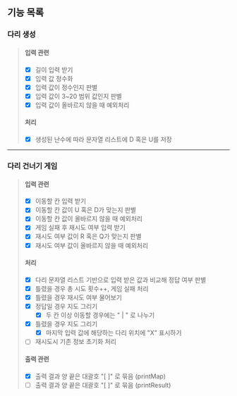 기능 목록
---
### 다리 생성
> #### 입력 관련
> - [x] 길이 입력 받기
> - [x] 입력 값 정수화
> - [x] 입력 값이 정수인지 판별
> - [x] 입력 값이 3~20 범위 값인지 판별
> - [x] 입력 값이 올바르지 않을 때 예외처리
> #### 처리
> - [x] 생성된 난수에 따라 문자열 리스트에 D 혹은 U를 저장
---
### 다리 건너기 게임
> #### 입력 관련
> - [x] 이동할 칸 입력 받기
> - [x] 이동할 칸 값이 U 혹은 D가 맞는지 판별
> - [x] 이동할 칸 값이 올바르지 않을 때 예외처리
> - [x] 게임 실패 후 재시도 여부 입력 받기
> - [x] 재시도 여부 값이 R 혹은 Q가 맞는지 판별
> - [x] 재시도 여부 값이 올바르지 않을 때 예외처리
> #### 처리
> - [x] 다리 문자열 리스트 기반으로 입력 받은 값과 비교해 정답 여부 판별
> - [x] 틀렸을 경우 총 시도 횟수++, 게임 실패 처리
> - [x] 틀렸을 경우 재시도 여부 물어보기
> - [x] 정답일 경우 지도 그리기
>   - [x] 두 칸 이상 이동할 경우에는 " | " 로 나누기
> - [x] 틀렸을 경우 지도 그리기
>   - [x] 마지막 입력 값에 해당하는 다리 위치에 "X" 표시하기
> - [ ] 재시도시 기존 정보 초기화 처리
> #### 출력 관련
> - [x] 출력 결과 양 끝은 대괄호 "[ ]" 로 묶음 (printMap)
> - [ ] 출력 결과 양 끝은 대괄호 "[ ]" 로 묶음 (printResult)
